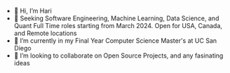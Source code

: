 - 👋 Hi, I’m Hari
- 👀 Seeking Software Engineering, Machine Learning, Data Science, and Quant Full Time roles starting from March 2024. Open for USA, Canada, and Remote locations
- 🌱 I’m currently in my Final Year Computer Science Master's at UC San Diego
- 💞️ I’m looking to collaborate on Open Source Projects, and any fasinating ideas

<!---
harivamsi9/harivamsi9 is a ✨ special ✨ repository because its `README.md` (this file) appears on your GitHub profile.
You can click the Preview link to take a look at your changes.
--->
